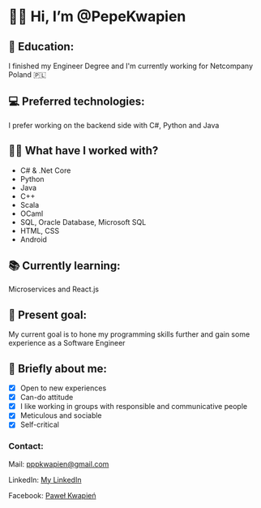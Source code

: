 # 👋:smile: Hi, I’m @PepeKwapien
## :school: Education:
I finished my Engineer Degree and I'm currently working for Netcompany Poland :poland:

## :computer: Preferred technologies:
I prefer working on the backend side with C#, Python and Java

## :man_technologist: What have I worked with?
- C# & .Net Core
- Python
- Java
- C++
- Scala
- OCaml
- SQL, Oracle Database, Microsoft SQL
- HTML, CSS
- Android

## :books: Currently learning:
Microservices and React.js

## :star2: Present goal:
My current goal is to hone my programming skills further and gain some experience as a Software Engineer

## :adult: Briefly about me:
- [x] Open to new experiences
- [x] Can-do attitude
- [x] I like working in groups with responsible and communicative people
- [x] Meticulous and sociable
- [x] Self-critical

### Contact:
Mail: pppkwapien@gmail.com

LinkedIn: [My LinkedIn](https://www.linkedin.com/in/pawe%C5%82-kwapie%C5%84-833841222/)

Facebook: [Paweł Kwapień](https://www.facebook.com/p.kwapien/)

<!---
PepeKwapien/PepeKwapien is a ✨ special ✨ repository because its `README.md` (this file) appears on your GitHub profile.
You can click the Preview link to take a look at your changes.
--->
